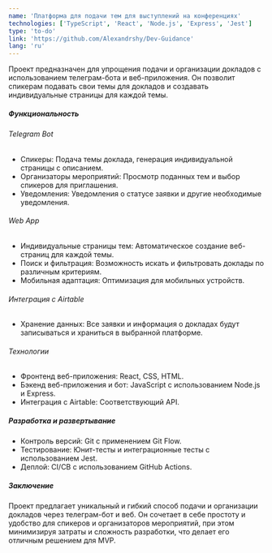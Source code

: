 ```yaml
---
name: 'Платформа для подачи тем для выступлений на конференциях'
technologies: ['TypeScript', 'React', 'Node.js', 'Express', 'Jest']
type: 'to-do'
link: 'https://github.com/Alexandrshy/Dev-Guidance'
lang: 'ru'
---
```


Проект предназначен для упрощения подачи и организации докладов с использованием телеграм-бота и веб-приложения. Он
позволит спикерам подавать свои темы для докладов и создавать индивидуальные страницы для каждой темы.

##### Функциональность

###### Telegram Bot

- Спикеры: Подача темы доклада, генерация индивидуальной страницы с описанием.
- Организаторы мероприятий: Просмотр поданных тем и выбор спикеров для приглашения.
- Уведомления: Уведомления о статусе заявки и другие необходимые уведомления.

###### Web App

- Индивидуальные страницы тем: Автоматическое создание веб-страниц для каждой темы.
- Поиск и фильтрация: Возможность искать и фильтровать доклады по различным критериям.
- Мобильная адаптация: Оптимизация для мобильных устройств.

###### Интеграция с Airtable

- Хранение данных: Все заявки и информация о докладах будут записываться и храниться в выбранной платформе.

###### Технологии

- Фронтенд веб-приложения: React, CSS, HTML.
- Бэкенд веб-приложения и бот: JavaScript с использованием Node.js и Express.
- Интеграция с Airtable: Соответствующий API.

##### Разработка и развертывание

- Контроль версий: Git с применением Git Flow.
- Тестирование: Юнит-тесты и интеграционные тесты с использованием Jest.
- Деплой: CI/СВ с использованием GitHub Actions.

##### Заключение

Проект предлагает уникальный и гибкий способ подачи и организации докладов через телеграм-бот и веб.
Он сочетает в себе простоту и удобство для спикеров и организаторов мероприятий, при этом минимизируя затраты и
сложность разработки, что делает его отличным решением для MVP.

